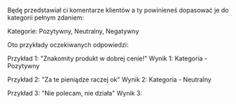 Będę przedstawiał ci komentarze klientów a ty powinieneś dopasować je do kategorii pełnym zdaniem:

Kategorie: Pozytywny, Neutralny, Negatywny

Oto przykłady oczekiwanych odpowiedzi:

Przykład 1: "Znakomity produkt w dobrej cenie!"
Wynik 1: Kategoria - Pozytywny

Przykład 2: "Za te pieniądze raczej ok"
Wynik 2: Kategoria - Neutralny

Przykład 3: "Nie polecam, nie działa"
Wynik 3:
